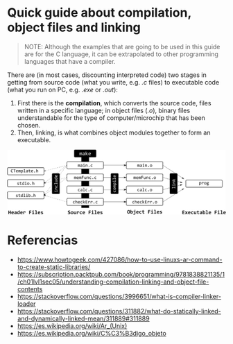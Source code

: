 # Quick guide about compilation, object files and linking

>NOTE: Although the examples that are going to be used in this guide are for the C language, it can be extrapolated to other programming languages that have a compiler.

There are (in most cases, discounting interpreted code) two stages in getting from source code (what you write, e.g. *.c* files) to executable code (what you run on PC, e.g. *.exe* or *.out*):

  1. First there is the **compilation**, which converts the source code, files written in a specific language; in object files (*.o*), binary files understandable for the type of computer/microchip that has been chosen.
  2. Then, linking, is what combines object modules together to form an executable.

![Compilation flow for c language](img/CompilationFlowForC.png)

# Referencias
  - https://www.howtogeek.com/427086/how-to-use-linuxs-ar-command-to-create-static-libraries/
  - https://subscription.packtpub.com/book/programming/9781838821135/1/ch01lvl1sec05/understanding-compilation-linking-and-object-file-contents
  - https://stackoverflow.com/questions/3996651/what-is-compiler-linker-loader
  - https://stackoverflow.com/questions/311882/what-do-statically-linked-and-dynamically-linked-mean/311889#311889
  - https://es.wikipedia.org/wiki/Ar_(Unix)
  - https://es.wikipedia.org/wiki/C%C3%B3digo_objeto

